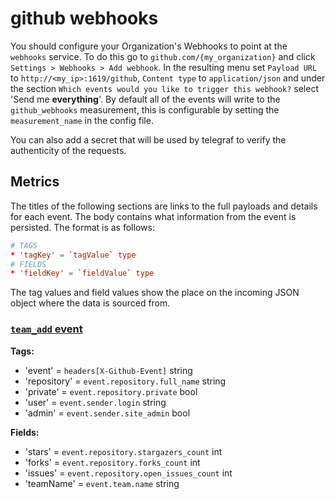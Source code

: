 # github webhooks

You should configure your Organization's Webhooks to point at the `webhooks`
service. To do this go to `github.com/{my_organization}` and click
`Settings > Webhooks > Add webhook`. In the resulting menu set `Payload URL` to
`http://<my_ip>:1619/github`, `Content type` to `application/json` and under
the section `Which events would you like to trigger this webhook?` select
'Send me **everything**'. By default all of the events will write to the
`github_webhooks` measurement, this is configurable by setting the
`measurement_name` in the config file.

You can also add a secret that will be used by telegraf to verify the
authenticity of the requests.

## Metrics

The titles of the following sections are links to the full payloads and details
for each event. The body contains what information from the event is persisted.
The format is as follows:

```toml
# TAGS
* 'tagKey' = `tagValue` type
# FIELDS
* 'fieldKey' = `fieldValue` type
```

The tag values and field values show the place on the incoming JSON object
where the data is sourced from.


### [`team_add` event](https://developer.github.com/v3/activity/events/types/#teamaddevent)

**Tags:**

* 'event' = `headers[X-Github-Event]` string
* 'repository' = `event.repository.full_name` string
* 'private' = `event.repository.private` bool
* 'user' = `event.sender.login` string
* 'admin' = `event.sender.site_admin` bool

**Fields:**

* 'stars' = `event.repository.stargazers_count` int
* 'forks' = `event.repository.forks_count` int
* 'issues' = `event.repository.open_issues_count` int
* 'teamName' = `event.team.name` string

